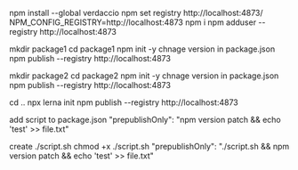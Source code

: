 npm install --global verdaccio
npm set registry http://localhost:4873/
NPM_CONFIG_REGISTRY=http://localhost:4873 npm i
npm adduser --registry http://localhost:4873

mkdir package1
cd package1
npm init -y
chnage version in package.json
npm publish --registry http://localhost:4873

mkdir package2
cd package2
npm init -y
chnage version in package.json
npm publish --registry http://localhost:4873

cd ..
npx lerna init
npm publish --registry http://localhost:4873

add script to package.json
    "prepublishOnly": "npm version patch && echo 'test' >> file.txt"
    
create ./script.sh
chmod +x ./script.sh
    "prepublishOnly": "./script.sh && npm version patch && echo 'test' >> file.txt"